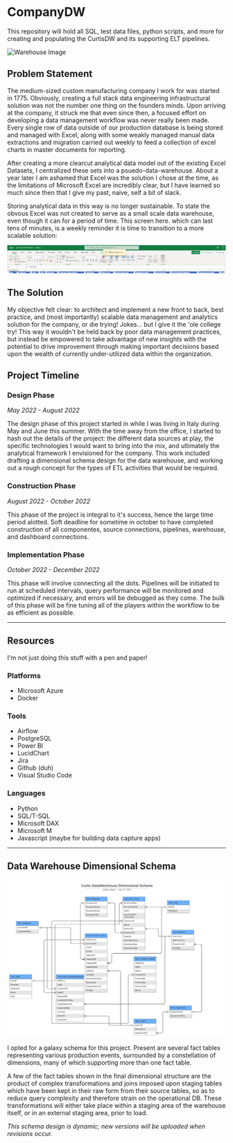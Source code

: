 # CompanyDW
This repository will hold all SQL, test data files, python scripts, and more for creating and populating the CurtisDW and its supporting ELT pipelines.


![Warehouse Image](https://media.istockphoto.com/photos/abstract-data-background-picture-id1254825733?k=20&m=1254825733&s=612x612&w=0&h=jadt49XVdinM7Gp1f0DAhN0ICJQeBs37hLb8PSnWCm8=)

 
## Problem Statement
The medium-sized custom manufacturing company I work for was started in 1775. Obviously, creating a full stack data engineering infrastructural solution was not the number one thing on the founders minds. Upon arriving at the company, it struck me that even since then, a focused effort on developing a data management workflow was never really been made. Every single row of data outside of our production database is being stored and managed with Excel, along with some weakly managed manual data extractions and migration carried out weekly to feed a collection of excel charts in master documents for reporting. 

After creating a more clearcut analytical data model out of the existing Excel Datasets, I centralized these sets into a psuedo-data-warehouse. About a year later I am ashamed that Excel was the solution I chose at the time, as the limitations of Microsoft Excel are incredibly clear, but I have learned so much since then that I give my past, naive, self a bit of slack. 

Storing analytical data in this way is no longer sustainable. To state the obvous Excel was not created to serve as a small scale data warehouse, even though it can for a period of time. This screen here. which can last tens of minutes, is a weekly reminder it is time to transition to a more scalable solution:

![Loading image](Loading.PNG "Loading Message")


## The Solution
My objective felt clear: to architect and implement a new front to back, best practice, and (most importantly) scalable data management and analytics solution for the company, or die trying! Jokes... but I give it the 'ole college try! This way it wouldn't be held back by poor data management practices, but instead be empowered to take advantage of new insights with the potential to drive improvement through making important decisions based upon the wealth of currently under-utilized data within the organization.

## Project Timeline

### Design Phase
*May 2022 - August 2022*

The design phase of this project started in while I was living in Italy during May and June this summer. With the time away from the office, I started to hash out the details of the project: the different data sources at play, the specific technologies I would want to bring into the mix, and ultimately the analytical framework I envisioned for the company. This work included drafting a dimensional schema design for the data warehouse, and working out a rough concept for the types of ETL activities that would be required.

### Construction Phase
*August 2022 - October 2022*

This phase of the project is integral to it's success, hence the large time period alotted. Soft deadline for sometime in october to have completed construction of all componentes, source connections, pipelines, warehouse, and dashboard connections. 

### Implementation Phase
*October 2022 - December 2022*

This phase will involve connecting all the dots. Pipelines will be initiated to run at scheduled intervals, query performance will be monitored and optimized if necessary, and errors will be debugged as they come. The bulk of this phase will be fine tuning all of the players within the workflow to be as efficient as possible.

---
## Resources
I'm not just doing this stuff with a pen and paper!

### Platforms
* Microsoft Azure
* Docker

### Tools
* Airflow
* PostgreSQL
* Power BI
* LucidChart
* Jira
* Github (duh)
* Visual Studio Code

### Languages
* Python
* SQL/T-SQL
* Microsoft DAX
* Microsoft M
* Javascript (maybe for building data capture apps)

---

## Data Warehouse Dimensional Schema

![Dimensional Schema](dimschema.png "Dimensional Schema Diagram")

I opted for a galaxy schema for this project. Present are several fact tables representing various production events, surrounded by a constellation of dimensions, many of which supporting more than one fact table. 

A few of the fact tables shown in the final dimensional structure are the product of complex transformations and joins imposed  upon staging tables which have been kept in their raw form from their source tables, so as to reduce query complexity and therefore strain on the operational DB. These transformations will either take place within a staging area of the warehouse itself, or in an external staging area, prior to load.

*This schema design is dynamic; new versions will be uploaded when revisions occur.*

